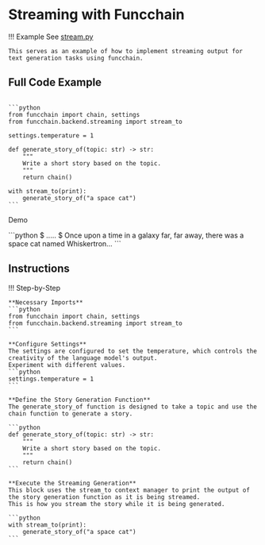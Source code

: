 # Streaming with Funcchain

!!! Example
    See [stream.py](https://github.com/shroominic/funcchain/blob/main/examples/stream.py)

    This serves as an example of how to implement streaming output for text generation tasks using funcchain.

## Full Code Example

<pre><code id="codeblock">
```python
from funcchain import chain, settings
from funcchain.backend.streaming import stream_to

settings.temperature = 1

def generate_story_of(topic: str) -> str:
    """
    Write a short story based on the topic.
    """
    return chain()

with stream_to(print):
    generate_story_of("a space cat")
```
</code></pre>

Demo

<div class="termy">
```python
$ .....
$ Once upon a time in a galaxy far, far away, there was a space cat named Whiskertron...
```
</div>

## Instructions

!!! Step-by-Step

    **Necessary Imports**
    ```python
    from funcchain import chain, settings
    from funcchain.backend.streaming import stream_to
    ```

    **Configure Settings**
    The settings are configured to set the temperature, which controls the creativity of the language model's output.
    Experiment with different values.
    ```python
    settings.temperature = 1
    ```

    **Define the Story Generation Function**
    The generate_story_of function is designed to take a topic and use the chain function to generate a story.

    ```python
    def generate_story_of(topic: str) -> str:
        """
        Write a short story based on the topic.
        """
        return chain()
    ```

    **Execute the Streaming Generation**
    This block uses the stream_to context manager to print the output of the story generation function as it is being streamed.
    This is how you stream the story while it is being generated.

    ```python
    with stream_to(print):
        generate_story_of("a space cat")
    ```
